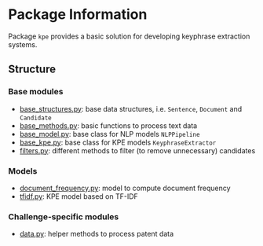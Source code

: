 # Package Information

Package ``kpe`` provides a basic solution for developing keyphrase extraction systems.

## Structure

### Base modules

- [base_structures.py](base_structures.py): base data structures, i.e. ``Sentence``, ``Document`` and ``Candidate``
- [base_methods.py](base_methods.py): basic functions to process text data
- [base_model.py](base_model.py): base class for NLP models ``NLPPipeline``
- [base_kpe.py](base_kpe.py): base class for KPE models ``KeyphraseExtractor``
- [filters.py](filters.py): different methods to filter (to remove unnecessary) candidates

### Models

- [document_frequency.py](document_frequency.py): model to compute document frequency
- [tfidf.py](tfidf.py): KPE model based on TF-IDF

### Challenge-specific modules

- [data.py](data.py): helper methods to process patent data